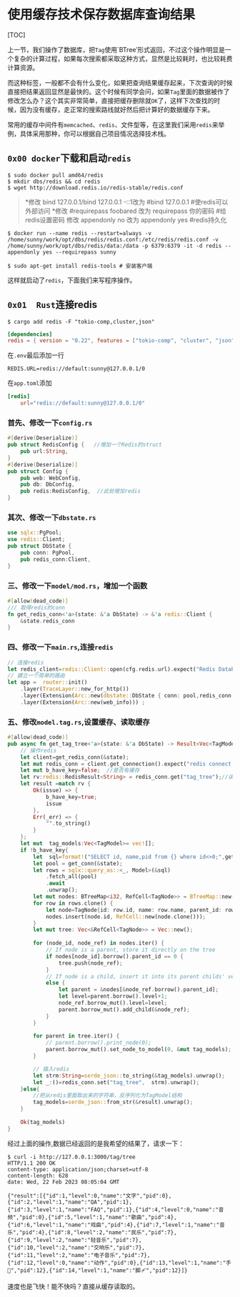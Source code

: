 # 使用缓存技术保存数据库查询结果

[TOC]

上一节，我们操作了数据库，把`Tag`使用`BTree‵形式返回，不过这个操作明显是一个复杂的计算过程，如果每次搜索都采取这种方式，显然是比较耗时，也比较耗费计算资源。

而这种标签，一般都不会有什么变化，如果把查询结果缓存起来，下次查询的时候直接把结果返回显然是最快的。这个时候有同学会问，如果`Tag`里面的数据被作了修改怎么办？这个其实非常简单，直接把缓存删除就`OK`了，这样下次查找的时候，因为没有缓存，走正常的搜索路线就好然后把计算好的数据缓存下来。

常用的缓存中间件有`memcached`、`redis`、文件型等，在这里我们采用`redis`来举例，具体采用那种，你可以根据自己项目情况选择技术栈。

## `0x00 docker`下载和启动`redis`

```shell
$ sudo docker pull amd64/redis
$ mkdir dbs/redis && cd redis
$ wget http://download.redis.io/redis-stable/redis.conf
```

> *修改 bind 127.0.0.1/bind 127.0.0.1 -::1改为 #bind 127.0.0.1 #使redis可以外部访问
> *修改 #requirepass foobared 改为 requirepass 你的密码 #给redis设置密码
> 修改 appendonly no 改为 appendonly yes #redis持久化

```shell
$ docker run --name redis --restart=always -v /home/sunny/work/opt/dbs/redis/redis.conf:/etc/redis/redis.conf -v /home/sunny/work/opt/dbs/redis/data:/data -p 6379:6379 -it -d redis --appendonly yes --requirepass sunny

$ sudo apt-get install redis-tools # 安装客户端
```

这样就启动了`redis`，下面我们来写程序操作。

## `0x01  Rust`连接redis



```shell
$ cargo add redis -F "tokio-comp,cluster,json"
```

```toml
[dependencies]
redis = { version = "0.22", features = ["tokio-comp", "cluster", "json"] }
```



在`.env`最后添加一行

```shell
REDIS.URL=redis://default:sunny@127.0.0.1/0
```

在`app.toml`添加

```toml
[redis]
    url="redis://default:sunny@127.0.0.1/0"
```

### 首先、修改一下`config.rs`

```rust
#[derive(Deserialize)]
pub struct RedisConfig {   //增加一个Redis的struct
    pub url:String,   
}
#[derive(Deserialize)]
pub struct Config {
    pub web: WebConfig,
    pub db: DbConfig,
    pub redis:RedisConfig,  //此处增加redis
}
```

### 其次、修改一下`dbstate.rs`

```rust
use sqlx::PgPool;
use redis::Client;
pub struct DbState {
    pub conn: PgPool,
    pub redis_conn:Client,
}
```



### 三、修改一下`model/mod.rs`，增加一个函数

```rust
#[allow(dead_code)]
/// 取得redis的conn
fn get_redis_conn<'a>(state: &'a DbState) -> &'a redis::Client {
    &state.redis_conn
}
```

### 四、修改一下`main.rs`,连接`redis`

```rust
// 连接redis
let redis_client=redis::Client::open(cfg.redis.url).expect("Redis Database connect error");
// 建立一个简单的路由
let app =  router::init()
    .layer(TraceLayer::new_for_http())
    .layer(Extension(Arc::new(dbstate::DbState { conn: pool,redis_conn:redis_client})))
    .layer(Extension(Arc::new(web_info))) ;
```

### 五、修改`model.tag.rs`,设置缓存、读取缓存

```rust
#[allow(dead_code)]
pub async fn get_tag_tree<'a>(state: &'a DbState) -> Result<Vec<TagModel>> {
    // 操作redis
    let client=get_redis_conn(&state);
    let mut redis_conn = client.get_connection().expect("redis connect error");
    let mut b_have_key=false;  //是否有缓存
    let rv:redis::RedisResult<String> = redis_conn.get("tag_tree");//读取缓存
    let result =match rv {
        Ok(issue) => {
            b_have_key=true;
            issue
        },
        Err(_err) => {
            "".to_string()
        }
    };
    let mut  tag_models:Vec<TagModel>= vec![];
    if !b_have_key{
        let  sql=format!("SELECT id, name,pid from {} where id<>0;",get_table_name());
        let pool = get_conn(&state);
        let rows = sqlx::query_as::<_, Model>(&sql)
            .fetch_all(pool)
            .await
            .unwrap();
        let mut nodes: BTreeMap<i32, RefCell<TagNode>> = BTreeMap::new();
        for row in rows.clone() {
            let node=TagNode{id: row.id, name: row.name, parent_id: row.pid, childs: Vec::new(),level:0};
            nodes.insert(node.id, RefCell::new(node.clone()));
        }
        let mut tree: Vec<&RefCell<TagNode>> = Vec::new();
    
        for (node_id, node_ref) in nodes.iter() {
            // If node is a parent, store it directly on the tree
            if nodes[node_id].borrow().parent_id == 0 {
                tree.push(node_ref);
            }
            // If node is a child, insert it into its parent childs' vector
            else {
                let parent = &nodes[&node_ref.borrow().parent_id];
                let level=parent.borrow().level+1;
                node_ref.borrow_mut().level=level;
                parent.borrow_mut().add_child(&node_ref);
            }
        }
        
        for parent in tree.iter() {
            // parent.borrow().print_node(0);
            parent.borrow_mut().set_node_to_model(0, &mut tag_models);
        }

        // 插入redis
        let strm:String=serde_json::to_string(&tag_models).unwrap();
        let _:()=redis_conn.set("tag_tree",  strm).unwrap();
    }else{
        //把从redis里面取出来的字符串，反序列化为TagModel结构
        tag_models=serde_json::from_str(&result).unwrap();
    }
    
    Ok(tag_models)
}
```

经过上面的操作,数据已经返回的是我希望的结果了，请求一下：

```shell
$ curl -i http://127.0.0.1:3000/tag/tree
HTTP/1.1 200 OK
content-type: application/json;charset=utf-8
content-length: 628
date: Wed, 22 Feb 2023 08:05:04 GMT

{"result":[{"id":1,"level":0,"name":"文字","pid":0},{"id":2,"level":1,"name":"QA","pid":1},{"id":3,"level":1,"name":"FAQ","pid":1},{"id":4,"level":0,"name":"音频","pid":0},{"id":5,"level":1,"name":"歌曲","pid":4},{"id":6,"level":1,"name":"戏曲","pid":4},{"id":7,"level":1,"name":"音乐","pid":4},{"id":8,"level":2,"name":"民乐","pid":7},{"id":9,"level":2,"name":"轻音乐","pid":7},{"id":10,"level":2,"name":"交响乐","pid":7},{"id":11,"level":2,"name":"电子音乐","pid":7},{"id":12,"level":0,"name":"动作","pid":0},{"id":13,"level":1,"name":"手👋","pid":12},{"id":14,"level":1,"name":"脚🩹","pid":12}]}
```

速度也是飞快！能不快吗？直接从缓存读取的。